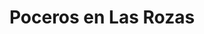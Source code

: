 ---
id: 'service-33'
title: 'Poceros en Las Rozas'
titleMeta: "Desatascos, Desatrancos | Poceros en Las Rozas "
lugar: 'Las Rozas'
mediumImage: 'desatascos-lasrozas-md.jpg'
largeImage: 'desatascos-lasrozas-md.jpg'
canonical: https://www.desatascos-madrid.com/desatascos/desatascos-lasrozas

detailBreadcrumbSubTitle: 'Single Service'

metaContent: "Desatascos Pociten: Desatascos, desatrancos y poceros en Las Rozas 🛠️. Servicios profesionales y eficaces para solucionar tus problemas. ¡Contáctanos! ☎️ 647 376 782"

detailBreadcrumbDesc: 'Empresa de poceros en Las Rozas con los mejores precios'

title2: 'Desatascos y Poceros en Las Rozas'
#PARRAFO color negro de fondo y letras en verde
detailSubTitle: 'Desatascos en Las Rozas: Servicios de Desatascos Pociten'

#PARRAFO slider
parrafo: "Desatascos en Las Rozas: Servicios de calidad con Desatascos Pociten"

#PARRAFO Primera pregunta



descripcion: "Si usted es un propietario o gerente de una propiedad en Las Rozas, probablemente sabe lo importante que es mantener un sistema de alcantarillado en buen estado de funcionamiento. Los atascos en las tuberías y el sistema de alcantarillado pueden ser un gran problema para su propiedad, y pueden ser costosos y difíciles de resolver. En este artículo, le presentamos los servicios de desatascos en Las Rozas ofrecidos por Desatascos Pociten, una empresa líder en el sector de desatascos y limpieza de alcantarillados en Madrid."
detailDesc: ""

#PARRAFO Segunda pregunta
pregunta2: "¿Qué son los servicios de desatascos en Las Rozas?"
descripcion1: "Desatascos Pociten es una empresa líder en el sector de desatascos y limpieza de alcantarillados en Madrid, con más de 20 años de experiencia en el campo. Ofrecen una amplia gama de servicios de desatascos en Las Rozas, que incluyen la limpieza y el mantenimiento de tuberías, la eliminación de obstrucciones, la reparación de tuberías rotas o dañadas, y la instalación de nuevas tuberías."
descripcion2: ""

#PARRAFO Tercera pregunta
pregunta3: "Servicios de desatascos en Las Rozas ofrecidos por Desatascos Pociten"
descripcion3: "A continuación, se presentan algunos de los principales servicios de desatascos en Las Rozas ofrecidos por Desatascos Pociten:"

#Set inner Html con contenido variable

contenidoDescripcion: "
<h3>Limpieza y mantenimiento de tuberías</h3>
<p>La limpieza y el mantenimiento de las tuberías es un servicio esencial para garantizar el buen funcionamiento del sistema de alcantarillado de su propiedad. Desatascos Pociten utiliza equipos de alta tecnología para limpiar y mantener las tuberías de su propiedad de forma eficiente y efectiva.</p>
<br>

<h3>Eliminación de obstrucciones</h3>
<p>Las obstrucciones en las tuberías pueden ser causadas por varios factores, como la acumulación de desechos y la acumulación de sedimentos en las tuberías. Desatascos Pociten utiliza técnicas avanzadas para eliminar obstrucciones de las tuberías de su propiedad de manera rápida y efectiva.</p>
<br>
<h3>Reparación de tuberías rotas o dañadas</h3>
<p>Las tuberías rotas o dañadas pueden ser un gran problema para su propiedad, causando daños costosos y dificultades en el sistema de alcantarillado. Desatascos Pociten ofrece servicios de reparación de tuberías de alta calidad para garantizar que su sistema de alcantarillado funcione de manera eficiente y efectiva.</p>
<br>
<h3>Instalación de nuevas tuberías</h3>
<p>Si necesita instalar nuevas tuberías en su propiedad, Desatascos Pociten cuenta con un equipo de expertos en la instalación de tuberías. Utilizan materiales de alta calidad y técnicas avanzadas para garantizar que la instalación se realice de manera eficiente y efectiva.</p>
<br>
<h3>Inspección de tuberías con cámaras</h3>
<p>Desatascos Pociten utiliza cámaras de alta tecnología para inspeccionar las tuberías de su propiedad y detectar posibles problemas antes de que se conviertan en un problema grave. Esto les permite identificar obstrucciones, fugas y otros problemas antes de que causen daños costosos a su propiedad.</p>
<br>

<h3>Servicios de emergencia 24/7</h3>
<p>Desatascos Pociten ofrece servicios de desatascos de emergencia las 24 horas del día, los 7 días de la semana. Si tiene un problema de alcantarillado urgente, puede contar con su equipo de expertos para resolver el problema de manera rápida y efectiva. </p>
<br>
<h3>Equipo profesional y capacitado</h3>
<p>Desatascos Pociten cuenta con un equipo de profesionales altamente capacitados y experimentados en el campo de los desatascos y la limpieza de alcantarillados. Su equipo está equipado con herramientas y equipos de última generación para garantizar que cada trabajo se realice de manera eficiente y efectiva.</p>
<br>
<h3>Precios competitivos</h3>
<p>Desatascos Pociten ofrece precios competitivos para sus servicios de desatascos en Las Rozas, sin comprometer la calidad del servicio. Sus precios transparentes y asequibles les han permitido convertirse en una de las empresas líderes en el campo de los desatascos y la limpieza de alcantarillados en Madrid.</p>

"

#PARRAFO Cuarta pregunta
descripcion4: "Mantener un sistema de alcantarillado en buen estado de funcionamiento es esencial para cualquier propiedad en Las Rozas. Desatascos Pociten ofrece una amplia gama de servicios de desatascos y limpieza de alcantarillados para garantizar que su propiedad esté protegida contra obstrucciones y otros problemas. Con precios competitivos, equipo profesional y capacitado, y servicios de emergencia disponibles las 24 horas del día, los 7 días de la semana, Desatascos Pociten es la elección perfecta para cualquier necesidad de desatascos en Las Rozas."

#PARRAFO Quinta pregunta


#FAqs de la pagina

accordionData:
 [
    {
      question: '¿Cómo puedo programar un servicio de desatascos con Desatascos Pociten en Las Rozas?',
      answer:
        'Puede programar un servicio de desatascos en Las Rozas con Desatascos Pociten llamando a su número de teléfono de contacto o visitando su sitio web.',
    },
    {
      question: '¿Cuánto tiempo tardará en resolverse mi problema de alcantarillado?',
      answer:
        'El tiempo necesario para resolver un problema de alcantarillado depende del tipo y la gravedad del problema. Desatascos Pociten trabaja de manera eficiente y efectiva para resolver los problemas de manera rápida y minimizar cualquier interrupción en su propiedad.
',
    },
    {
      question: '¿Qué debo hacer si tengo un problema de alcantarillado urgente fuera del horario laboral?',
      answer:
        'Desatascos Pociten ofrece servicios de emergencia las 24 horas del día, los 7 días de la semana. Puede llamar a su número de teléfono de emergencia para obtener asistencia inmediata.',
    },
      {
      question: '¿Cómo puedo saber si necesito servicios de desatascos en mi propiedad en Las Rozas?',
      answer: 'Si nota que el agua de su fregadero o inodoro no se drena correctamente, o si nota malos olores provenientes de las tuberías, es posible que necesite servicios de desatascos. Desatascos Pociten puede realizar una inspección de las tuberías para detectar problemas y ofrecer soluciones efectivas.'
    },
      {
      question: '¿Qué debo hacer para evitar problemas de alcantarillado en mi propiedad?',
      answer:
        'Para evitar problemas de alcantarillado en su propiedad, es importante realizar mantenimiento regular de las tuberías y evitar arrojar desechos sólidos o grasas en los desagües. También es recomendable realizar inspecciones periódicas para detectar problemas antes de que se conviertan en un problema grave. Desatascos Pociten puede ayudarle a establecer un plan de mantenimiento preventivo para mantener su sistema de alcantarillado en buen estado de funcionamiento.'
    },
  ]


#OPCIONES LI

option1: '✅ Pisos y viviendas en general con problemas de atascos en bañeras, fregaderos o inodoros.'
option2: '✅ Chalets individuales, adosados o pareados de clientes particulares en general con problemas de atascos en arquetas de hojas o tierra. '
option3: '✅ Colegios con atascos en general de aseos y arquetas de patios.'
option4: '✅ Urbanizaciones con atascos, arquetas deterioradas, problemas de tuberías o bajantes.'
option5: '✅ Restaurantes con problemas de atascos en cocina, fregaderos o en los aseos de los clientes.'
option6: '✅ Instalaciones deportivas con problemas en los desagües de las piscina o vaciado de arquetas en los vestuarios.'
option7: '✅ Hoteles para el mantenimiento de sus instalaciones, queriendo dar siempre el mejor servicio a sus huéspedes.'
option 8: '✅ Multinacionales para incidencias o mantenimiento de las instalaciones distribuidas en sus oficinas.'
option 9: '✅ Naves industriales, que generan residuos que sin remedio se acumulan en sus arquetas produciendo atrancos.'


#PARRAFO TEXTO FONDO NEGRO LETRAS VERDES ANTES DE BOTON

parrafo1: '<h2>24 HORAS A TU SERVICIO</h2>'

isFeatured: true
---